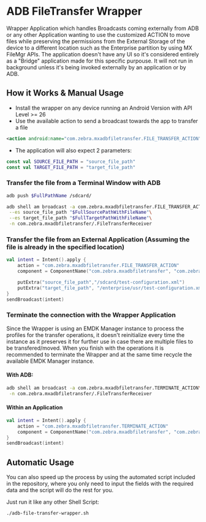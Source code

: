 # ADB FileTransfer Wrapper

Wrapper Application which handles Broadcasts coming externally from ADB or any other Application wanting to use the customized ACTION to move files while preserving the permissions from the External Storage of the device to a different location such as the Enterprise partition by using MX FileMgr APIs.
The application doesn't have any UI so it's considered entirely as a "Bridge" application made for this specific purpouse.
It will not run in background unless it's being invoked externally by an application or by ADB.

## How it Works & Manual Usage

- Install the wrapper on any device running an Android Version with API Level >= 26
- Use the available action to send a broadcast towards the app to transfer a file

```xml
<action android:name="com.zebra.mxadbfiletransfer.FILE_TRANSFER_ACTION" />
```

- The application will also expect 2 parameters:

```kotlin
const val SOURCE_FILE_PATH = "source_file_path"
const val TARGET_FILE_PATH = "target_file_path"
```

### Transfer the file from a Terminal Window with ADB

```bash
adb push $FullPathName /sdcard/

adb shell am broadcast -a com.zebra.mxadbfiletransfer.FILE_TRANSFER_ACTION\
 --es source_file_path "$FullSourcePathWithFileName"\
 --es target_file_path "$FullTargetPathWithFileName"\
 -n com.zebra.mxadbfiletransfer/.FileTransferReceiver
```

### Transfer the file from an External Application (Assuming the file is already in the specified location)

```kotlin
val intent = Intent().apply {
    action = "com.zebra.mxadbfiletransfer.FILE_TRANSFER_ACTION"
    component = ComponentName("com.zebra.mxadbfiletransfer", "com.zebra.mxadbfiletransfer.FileTransferReceiver")

    putExtra("source_file_path","/sdcard/test-configuration.xml")
    putExtra("target_file_path", "/enterprise/usr/test-configuration.xml")
}
sendBroadcast(intent)
```

### Terminate the connection with the Wrapper Application

Since the Wrapper is using an EMDK Manager instance to process the profiles for the transfer operations, it doesn't reinitialize every time the instance as it preserves it for further use in case there are multiple files to be transfered/moved.
When you finish with the operations it is recommended to terminate the Wrapper and at the same time recycle the available EMDK Manager instance.

#### With ADB:

```bash
adb shell am broadcast -a com.zebra.mxadbfiletransfer.TERMINATE_ACTION\
 -n com.zebra.mxadbfiletransfer/.FileTransferReceiver
```

#### Within an Application

```kotlin
val intent = Intent().apply {
    action = "com.zebra.mxadbfiletransfer.TERMINATE_ACTION"
    component = ComponentName("com.zebra.mxadbfiletransfer", "com.zebra.mxadbfiletransfer.FileTransferReceiver")
}
sendBroadcast(intent)
```

## Automatic Usage

You can also speed up the process by using the automated script included in the repository, where you only need to input the fields with the required data and the script will do the rest for you.

Just run it like any other Shell Script:

```bash
./adb-file-transfer-wrapper.sh
```